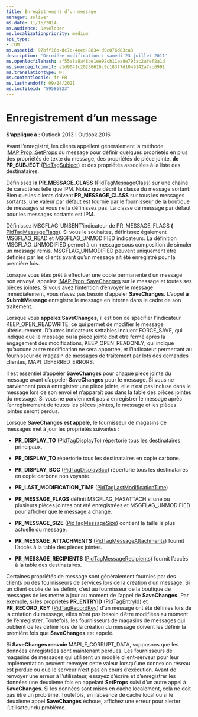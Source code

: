 ```yaml
---
title: Enregistrement d’un message
manager: soliver
ms.date: 11/16/2014
ms.audience: Developer
ms.localizationpriority: medium
api_type:
- COM
ms.assetid: 97bff16b-dc7c-4eed-8834-d0c076d83ca3
description: 'Derniére modification : samedi 23 juillet 2011'
ms.openlocfilehash: af55a8a8a48be1ee92cb11ea8e793ac2afef2a1d
ms.sourcegitcommit: a1d9041c20256616c9c183f7d1049142a7ac6991
ms.translationtype: MT
ms.contentlocale: fr-FR
ms.lasthandoff: 09/24/2021
ms.locfileid: "59586823"
---
```

# <a name="saving-a-message"></a>Enregistrement d’un message

  
  
**S’applique à** : Outlook 2013 | Outlook 2016 
  
Avant l’enregistré, les clients appellent généralement la méthode [IMAPIProp::SetProps](imapiprop-setprops.md) du message pour définir quelques propriétés en plus des propriétés de texte du message, des propriétés de pièce jointe, **de PR_SUBJECT** ([PidTagSubject](pidtagsubject-canonical-property.md)) et des propriétés associées à la liste des destinataires.
  
Définissez **la PR_MESSAGE_CLASS** ([PidTagMessageClass](pidtagmessageclass-canonical-property.md)) sur une chaîne de caractères telle que IPM. Notez que décrit la classe du message sortant. Bien que les clients doivent **PR_MESSAGE_CLASS** sur tous les messages sortants, une valeur par défaut est fournie par le fournisseur de la boutique de messages si vous ne la définissez pas. La classe de message par défaut pour les messages sortants est IPM. 
  
Définissez MSGFLAG_UNSENT’indicateur de PR_MESSAGE_FLAGS **(** [PidTagMessageFlags](pidtagmessageflags-canonical-property.md)). Si vous le souhaitez, définissez également MSGFLAG_READ et MSGFLAG_UNMODIFIED indicateurs. La définition MSGFLAG_UNMODIFIED permet à un message sous composition de simuler un message remis. MSGFLAG_UNMODIFIED peuvent uniquement être définies par les clients avant qu’un message ait été enregistré pour la première fois. 
  
Lorsque vous êtes prêt à effectuer une copie permanente d’un message non envoyé, appelez [IMAPIProp::SaveChanges](imapiprop-savechanges.md) sur le message et toutes ses pièces jointes. Si vous avez l’intention d’envoyer le message immédiatement, vous n’avez pas besoin d’appeler **SaveChanges**. L’appel **à SubmitMessage** enregistre le message en interne dans le cadre de son traitement. 
  
Lorsque vous **appelez SaveChanges,** il est bon de spécifier l’indicateur KEEP_OPEN_READWRITE, ce qui permet de modifier le message ultérieurement. D’autres indicateurs settables incluent FORCE_SAVE, qui indique que le message ou la pièce jointe doit être fermé après la engagement des modifications, KEEP_OPEN_READONLY, qui indique qu’aucune autre modification ne sera apportée, et l’indicateur permettant au fournisseur de magasin de messages de traitement par lots des demandes clientes, MAPI_DEFERRED_ERRORS.
  
Il est essentiel d’appeler **SaveChanges** pour chaque pièce jointe du message avant d’appeler **SaveChanges** pour le message. Si vous ne parviennent pas à enregistrer une pièce jointe, elle n’est pas incluse dans le message lors de son envoi et n’apparaît pas dans la table des pièces jointes du message. Si vous ne parviennent pas à enregistrer le message après l’enregistrement de toutes les pièces jointes, le message et les pièces jointes seront perdus. 
  
Lorsque **SaveChanges est appelé,** le fournisseur de magasins de messages met à jour les propriétés suivantes : 
  
- **PR_DISPLAY_TO** ([PidTagDisplayTo](pidtagdisplayto-canonical-property.md)) répertorie tous les destinataires principaux.
    
- **PR_DISPLAY_TO** répertorie tous les destinataires en copie carbone. 
    
- **PR_DISPLAY_BCC** ([PidTagDisplayBcc](pidtagdisplaybcc-canonical-property.md)) répertorie tous les destinataires en copie carbone non voyante.
    
- **PR_LAST_MODIFICATION_TIME** ([PidTagLastModificationTime](pidtaglastmodificationtime-canonical-property.md))
    
- **PR_MESSAGE_FLAGS** définit MSGFLAG_HASATTACH si une ou plusieurs pièces jointes ont été enregistrées et MSGFLAG_UNMODIFIED pour afficher que le message a changé. 
    
- **PR_MESSAGE_SIZE** ([PidTagMessageSize](pidtagmessagesize-canonical-property.md)) contient la taille la plus actuelle du message.
    
- **PR_MESSAGE_ATTACHMENTS** ([PidTagMessageAttachments](pidtagmessageattachments-canonical-property.md)) fournit l’accès à la table des pièces jointes.
    
- **PR_MESSAGE_RECIPIENTS** ([PidTagMessageRecipients](pidtagmessagerecipients-canonical-property.md)) fournit l’accès à la table des destinataires.
    
Certaines propriétés de message sont généralement fournies par des clients ou des fournisseurs de services lors de la création d’un message. Si un client oublie de les définir, c’est au fournisseur de la boutique de messages de les mettre à jour au moment de l’appel de **SaveChanges.** Par exemple, si les propriétés **PR_ENTRYID** ([PidTagEntryId](pidtagentryid-canonical-property.md)) et **PR_RECORD_KEY** ([PidTagRecordKey](pidtagrecordkey-canonical-property.md)) d’un message ont été définies lors de la création du message, elles n’ont pas besoin d’être modifiées au moment de l’enregistrer. Toutefois, les fournisseurs de magasins de messages qui oublient de les définir lors de la création du message doivent les définir la première fois que **SaveChanges** est appelé. 
  
Si **SaveChanges renvoie** MAPI_E_CORRUPT_DATA, supposons que les données enregistrées sont maintenant perdues. Les fournisseurs de magasins de messages qui utilisent un modèle client-serveur pour leur implémentation peuvent renvoyer cette valeur lorsqu’une connexion réseau est perdue ou que le serveur n’est pas en cours d’exécution. Avant de renvoyer une erreur à l’utilisateur, essayez d’écrire et d’enregistrer les données une deuxième fois en appelant **SetProps** suivi d’un autre appel à **SaveChanges**. Si les données sont mises en cache localement, cela ne doit pas être un problème. Toutefois, en l’absence de cache local ou si le deuxième appel **SaveChanges** échoue, affichez une erreur pour alerter l’utilisateur du problème. 
  

